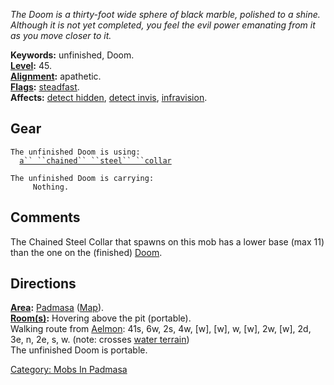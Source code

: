 *The Doom is a thirty-foot wide sphere of black marble, polished to a
shine. Although it is not yet completed, you feel the evil power
emanating from it as you move closer to it.*

**Keywords:** unfinished, Doom.  
**[Level](Level "wikilink"):** 45.  
**[Alignment](Alignment "wikilink"):** apathetic.  
**[Flags](:Category:_Mob_Types "wikilink"):**
[steadfast](Sentinel_Mobs "wikilink").  
**Affects:** [detect hidden](Detect_Hidden "wikilink"), [detect
invis](Detect_Invis "wikilink"),
[infravision](Infravision "wikilink").  

## Gear

`The unfinished Doom is using:`  
<worn about waist>`  `[`a`` ``chained`` ``steel`` ``collar`](Chained_Steel_Collar "wikilink")

`The unfinished Doom is carrying:`  
`     Nothing.`

## Comments

The Chained Steel Collar that spawns on this mob has a lower base (max
11) than the one on the (finished) [Doom](Doom "wikilink").

## Directions

**[Area](:Category:_Areas "wikilink"):**
[Padmasa](:Category:_Padmasa "wikilink")
([Map](Padmasa_Map "wikilink")).  
**[Room(s)](:Category:_Rooms "wikilink"):** Hovering above the pit
(portable).  
Walking route from [Aelmon](Aelmon "wikilink"): 41s, 6w, 2s, 4w, \[w\],
\[w\], w, \[w\], 2w, \[w\], 2d, 3e, n, 2e, s, w. (note: crosses [water
terrain](Water_Terrain "wikilink"))  
The unfinished Doom is portable.  

[Category: Mobs In Padmasa](Category:_Mobs_In_Padmasa "wikilink")
